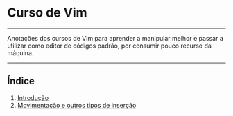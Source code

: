 # Curso de Vim
---

Anotações dos cursos de Vim para aprender a manipular melhor e passar a utilizar como editor de códigos padrão, por consumir pouco recurso da máquina.

---

## Índice

1. [Introdução](001-introducao.md)
2. [Movimentação e outros tipos de inserção](002-movimentacao-tipos-de-insercao.md)